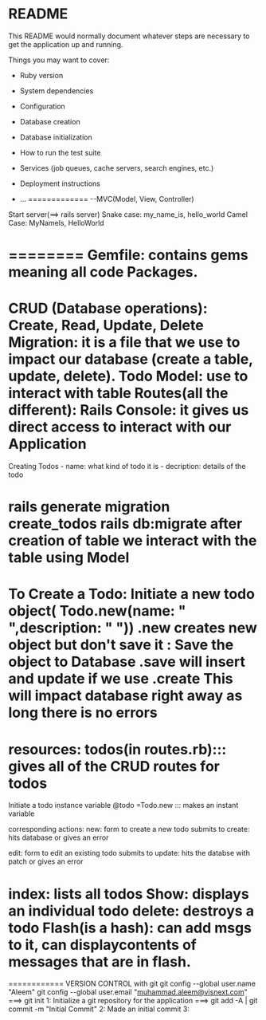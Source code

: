 # README

This README would normally document whatever steps are necessary to get the
application up and running.

Things you may want to cover:

* Ruby version

* System dependencies

* Configuration

* Database creation

* Database initialization

* How to run the test suite

* Services (job queues, cache servers, search engines, etc.)

* Deployment instructions

* ...
=============
--MVC(Model, View, Controller)

Start server(==> rails server)
Snake case: my_name_is, hello_world
Camel Case: MyNameIs, HelloWorld

========
Gemfile: contains gems meaning all code Packages.
========
CRUD (Database operations): Create, Read, Update, Delete
Migration: it is a file that we use to impact our database (create a table, update, delete).
Todo Model: use to interact with table
Routes(all the different):
Rails Console: it gives us direct access to interact with our Application
======== 
Creating Todos
    - name: what kind of todo it is
    - decription: details of the todo

rails generate migration create_todos
rails db:migrate
after creation of table we interact with the table using Model
=== 
To Create a Todo: Initiate a new todo object( Todo.new(name: "  ",description: " ")) .new creates new object but don't save it
                : Save the object to Database .save will insert and update
        if we use .create This will impact database right away as long there is no errors
======
resources: todos(in routes.rb)::: gives all of the CRUD routes for todos
=========
Initiate a todo instance variable
@todo =Todo.new ::: makes an instant variable

corresponding actions:
new: form to create a new todo
submits to create: hits database or gives an error


edit: form to edit an existing todo
submits to update: hits the databse with patch or gives an error

index: lists all todos
Show: displays an individual todo
delete: destroys a todo
Flash(is a hash): can add msgs to it, can displaycontents of messages that are in flash.
============
============
VERSION CONTROL with git
git config --global user.name "Aleem"
git config --global user.email "muhammad.aleem@visnext.com" ===> git init
1: Initialize a git repository for the application ===> git add -A | git commit -m "Initial Commit"
2: Made an initial commit
3: 

